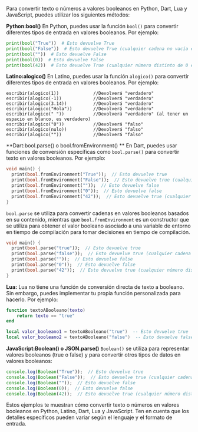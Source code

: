 Para convertir texto o números a valores booleanos en Python, Dart, Lua y JavaScript, puedes utilizar los siguientes métodos:

**Python:bool()**
En Python, puedes usar la función `bool()` para convertir diferentes tipos de entrada en valores booleanos. Por ejemplo:

```python
print(bool("True"))  # Esto devuelve True
print(bool("False"))  # Esto devuelve True (cualquier cadena no vacía es True)
print(bool(""))  # Esto devuelve False
print(bool(0))  # Esto devuelve False
print(bool(42))  # Esto devuelve True (cualquier número distinto de 0 es True)
```

**Latino:alogico()**
En Latino, puedes usar la función `alogico()` para convertir diferentes tipos de entrada en valores booleanos. Por ejemplo:

```latino
escribir(alogico(1))             //Devolverá "verdadero"
escribir(alogico(-1))            //Devolverá "verdadero"
escribir(alogico(3.14))          //Devolverá "verdadero"
escribir(alogico("Hola"))        //Devolverá "verdadero"
escribir(alogico(" "))           //Devolverá "verdadero" (al tener un espacio en blanco, es verdadero)
escribir(alogico("0"))           //Devolverá "falso"
escribir(alogico(nulo))          //Devolverá "falso"
escribir(alogico(""))            //Devolverá "falso"
```


**Dart:bool.parse() o bool.fromEnvironment() **
En Dart, puedes usar funciones de conversión específicas como `bool.parse()` para convertir texto en valores booleanos. Por ejemplo:

```dart
void main() {
  print(bool.fromEnvironment("True"));  // Esto devuelve true
  print(bool.fromEnvironment("False"));  // Esto devuelve true (cualquier cadena no vacía es true)
  print(bool.fromEnvironment(""));  // Esto devuelve false
  print(bool.fromEnvironment("0"));  // Esto devuelve false
  print(bool.fromEnvironment("42"));  // Esto devuelve true (cualquier número distinto de 0 es true)
}
```
`bool.parse` se utiliza para convertir cadenas en valores booleanos basados en su contenido, mientras que `bool.fromEnvironment` es un constructor que se utiliza para obtener el valor booleano asociado a una variable de entorno en tiempo de compilación para tomar decisiones en tiempo de compilación. 
```dart
void main() {
  print(bool.parse("true"));  // Esto devuelve true
  print(bool.parse("false"));  // Esto devuelve true (cualquier cadena no vacía es true)
  print(bool.parse(""));  // Esto devuelve false
  print(bool.parse("0"));  // Esto devuelve false
  print(bool.parse("42"));  // Esto devuelve true (cualquier número distinto de 0 es true)
}

```



**Lua:**
Lua no tiene una función de conversión directa de texto a booleano. Sin embargo, puedes implementar tu propia función personalizada para hacerlo. Por ejemplo:

```lua
function textoABooleano(texto)
    return texto == "true"
end

local valor_booleano1 = textoABooleano("true")  -- Esto devuelve true
local valor_booleano2 = textoABooleano("false")  -- Esto devuelve false
```

**JavaScript:Boolean() o JSON.parse()**
`Boolean()` se utiliza para representar valores booleanos (true o false) y para convertir otros tipos de datos en valores booleanos: 

```javascript
console.log(Boolean("True"));  // Esto devuelve true
console.log(Boolean("False"));  // Esto devuelve true (cualquier cadena no vacía es true)
console.log(Boolean(""));  // Esto devuelve false
console.log(Boolean(0));  // Esto devuelve false
console.log(Boolean(42));  // Esto devuelve true (cualquier número distinto de 0 es true)
```

Estos ejemplos te muestran cómo convertir texto o números en valores booleanos en Python, Latino, Dart, Lua y JavaScript. Ten en cuenta que los detalles específicos pueden variar según el lenguaje y el formato de entrada.
